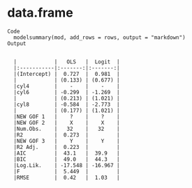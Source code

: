 # data.frame

    Code
      modelsummary(mod, add_rows = rows, output = "markdown")
    Output
      
      
      |            |   OLS   |  Logit  |
      |:-----------|:-------:|:-------:|
      |(Intercept) |  0.727  |  0.981  |
      |            | (0.133) | (0.677) |
      |cyl4        |    -    |    -    |
      |cyl6        | -0.299  | -1.269  |
      |            | (0.213) | (1.021) |
      |cyl8        | -0.584  | -2.773  |
      |            | (0.177) | (1.021) |
      |NEW GOF 1   |    ?    |    ?    |
      |NEW GOF 2   |    X    |    X    |
      |Num.Obs.    |   32    |   32    |
      |R2          |  0.273  |         |
      |NEW GOF 3   |    Y    |    Y    |
      |R2 Adj.     |  0.223  |         |
      |AIC         |  43.1   |  39.9   |
      |BIC         |  49.0   |  44.3   |
      |Log.Lik.    | -17.548 | -16.967 |
      |F           |  5.449  |         |
      |RMSE        |  0.42   |  1.03   |


